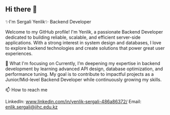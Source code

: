 ## Hi there 👋
✨I'm Sergali Yenlik✨
Backend Developer

Welcome to my GitHub profile! I'm Yenlik, a passionate Backend Developer dedicated to building reliable, scalable, and efficient server-side applications. With a strong interest in system design and databases, I love to explore backend technologies and create solutions that power great user experiences.

🌱 What I'm focusing on
Currently, I’m deepening my expertise in backend development by learning advanced API design, database optimization, and performance tuning. My goal is to contribute to impactful projects as a Junior/Mid-level Backend Developer while continuously growing my skills.

📫 How to reach me

LinkedIn: www.linkedin.com/in/yenlik-sergali-486a86372/
Email: enlik.sergali@jihc.edu.kz
